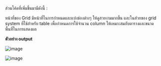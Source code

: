 ส่วนโค้ดที่เพิ่มขึ้นมามีดังนี้ :
<!-- <div class="col-lg-8 col-sm-10 col-xs-12"> ..... </div> --> 

หน้าที่ของ Grid มีหน้าที่ในการกำหนดและแบ่งช่องต่างๆ ให้ดูสวยงามมากขึ้น และในส่วยของ grid system ที่ใช้สำหรับ table เพื่อกําหนดการใช้จํานวน column ให้เหมาะสมกับตารางและขนาดพื้นที่ในการแสดงผล



<b>ตัวอย่าง output</b>

![image](https://github.com/user-attachments/assets/2a0ed7a2-576b-498b-8737-5f4d0ae5ada8)

![image](https://github.com/user-attachments/assets/2884453d-6988-4522-9204-948c12d67c16)


